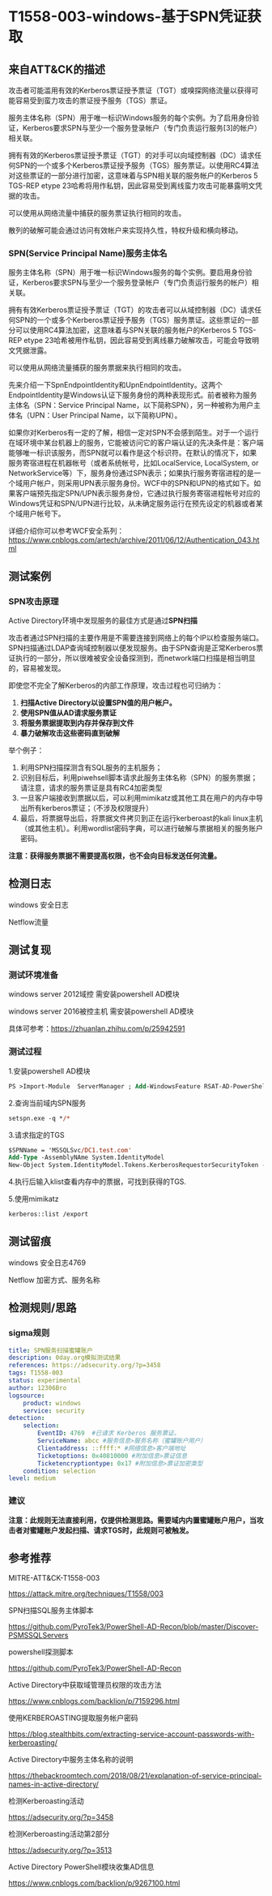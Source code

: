 # T1558-003-windows-基于SPN凭证获取

## 来自ATT&CK的描述

攻击者可能滥用有效的Kerberos票证授予票证（TGT）或嗅探网络流量以获得可能容易受到蛮力攻击的票证授予服务（TGS）票证。

服务主体名称（SPN）用于唯一标识Windows服务的每个实例。为了启用身份验证，Kerberos要求SPN与至少一个服务登录帐户（专门负责运行服务[3]的帐户）相关联。

拥有有效的Kerberos票证授予票证（TGT）的对手可以向域控制器（DC）请求任何SPN的一个或多个Kerberos票证授予服务（TGS）服务票证。以使用RC4算法对这些票证的一部分进行加密，这意味着与SPN相关联的服务帐户的Kerberos 5 TGS​​-REP etype 23哈希将用作私钥，因此容易受到离线蛮力攻击可能暴露明文凭据的攻击。

可以使用从网络流量中捕获的服务票证执行相同的攻击。

散列的破解可能会通过访问有效帐户来实现持久性，特权升级和横向移动。

### SPN(Service Principal Name)服务主体名

服务主体名称（SPN）用于唯一标识Windows服务的每个实例。要启用身份验证，Kerberos要求SPN与至少一个服务登录帐户（专门负责运行服务的帐户）相关联。

拥有有效Kerberos票证授予票证（TGT）的攻击者可以从域控制器（DC）请求任何SPN的一个或多个Kerberos票证授予服务（TGS）服务票证。这些票证的一部分可以使用RC4算法加密，这意味着与SPN关联的服务帐户的Kerberos 5 TGS-REP etype 23哈希被用作私钥，因此容易受到离线暴力破解攻击，可能会导致明文凭据泄露。

可以使用从网络流量捕获的服务票据来执行相同的攻击。

先来介绍一下SpnEndpointIdentity和UpnEndpointIdentity。这两个EndpointIdentity是Windows认证下服务身份的两种表现形式。前者被称为服务主体名（SPN：Service Principal Name，以下简称SPN），另一种被称为用户主体名（UPN：User Principal Name，以下简称UPN）。

如果你对Kerberos有一定的了解，相信一定对SPN不会感到陌生。对于一个运行在域环境中某台机器上的服务，它能被访问它的客户端认证的先决条件是：客户端能够唯一标识该服务，而SPN就可以看作是这个标识符。在默认的情况下，如果服务寄宿进程在机器帐号（或者系统帐号，比如LocalService, LocalSystem, or NetworkService等）下，服务身份通过SPN表示；如果执行服务寄宿进程的是一个域用户帐户，则采用UPN表示服务身份。WCF中的SPN和UPN的格式如下。如果客户端预先指定SPN/UPN表示服务身份，它通过执行服务寄宿进程帐号对应的Windows凭证和SPN/UPN进行比较，从未确定服务运行在预先设定的机器或者某个域用户帐号下。

详细介绍你可以参考WCF安全系列：<https://www.cnblogs.com/artech/archive/2011/06/12/Authentication_043.html>

## 测试案例

### SPN攻击原理

Active Directory环境中发现服务的最佳方式是通过**SPN扫描**

攻击者通过SPN扫描的主要作用是不需要连接到网络上的每个IP以检查服务端口。SPN扫描通过LDAP查询域控制器以便发现服务。由于SPN查询是正常Kerberos票证执行的一部分，所以很难被安全设备探测到，而network端口扫描是相当明显的，容易被发现。

即使您不完全了解Kerberos的内部工作原理，攻击过程也可归纳为：

1. **扫描Active Directory以设置SPN值的用户帐户。**
2. **使用SPN值从AD请求服务票证**
3. **将服务票据提取到内存并保存到文件**
4. **暴力破解攻击这些密码直到破解**

举个例子：

1. 利用SPN扫描探测含有SQL服务的主机服务；
2. 识别目标后，利用piwehsell脚本请求此服务主体名称（SPN）的服务票据；请注意，请求的服务票证是具有RC4加密类型
3. 一旦客户端接收到票据以后，可以利用mimikatz或其他工具在用户的内存中导出所有kerberos票证；（不涉及权限提升）
4. 最后，将票据导出后，将票据文件拷贝到正在运行kerberoast的kali linux主机（或其他主机）。利用wordlist密码字典，可以进行破解与票据相关的服务账户密码。

**注意：获得服务票据不需要提高权限，也不会向目标发送任何流量。**

## 检测日志

windows 安全日志

Netflow流量

## 测试复现

### 测试环境准备

windows server 2012域控 需安装powershell AD模块

windows server 2016被控主机 需安装powershell AD模块

具体可参考：<https://zhuanlan.zhihu.com/p/25942591>

### 测试过程

1.安装powershell AD模块

```ps
PS >Import-Module  ServerManager ; Add-WindowsFeature RSAT-AD-PowerShell
```

2.查询当前域内SPN服务

```ps
setspn.exe -q */*
```

3.请求指定的TGS

```ps
$SPNName = 'MSSQLSvc/DC1.test.com'
Add-Type -AssemblyNAme System.IdentityModel
New-Object System.IdentityModel.Tokens.KerberosRequestorSecurityToken -ArgumentList $SPNName
```

4.执行后输入klist查看内存中的票据，可找到获得的TGS.

5.使用mimikatz

```bash
kerberos::list /export
```

## 测试留痕

windows 安全日志4769

Netflow 加密方式、服务名称

## 检测规则/思路

### sigma规则

```yml
title: SPN服务扫描蜜罐账户
description: 0day.org模拟测试结果
references: https://adsecurity.org/?p=3458
tags: T1558-003
status: experimental
author: 12306Bro
logsource:
    product: windows
    service: security
detection:
    selection:
        EventID: 4769  #已请求 Kerberos 服务票证。
        ServiceName: abcc #服务信息>服务名称（蜜罐账户用户）
        Clientaddress: ::ffff:* #网络信息>客户端地址
        Ticketoptions: 0x40810000 #附加信息>票证信息
        Ticketencryptiontype: 0x17 #附加信息>票证加密类型
    condition: selection
level: medium
```

### 建议

**注意：此规则无法直接利用，仅提供检测思路。需要域内内置蜜罐账户用户，当攻击者对蜜罐账户发起扫描、请求TGS时，此规则可被触发。**

## 参考推荐

MITRE-ATT&CK-T1558-003

<https://attack.mitre.org/techniques/T1558/003>

SPN扫描SQL服务主体脚本

<https://github.com/PyroTek3/PowerShell-AD-Recon/blob/master/Discover-PSMSSQLServers>

powershell探测脚本

<https://github.com/PyroTek3/PowerShell-AD-Recon>

Active Directory中获取域管理员权限的攻击方法

<https://www.cnblogs.com/backlion/p/7159296.html>

使用KERBEROASTING提取服务帐户密码

<https://blog.stealthbits.com/extracting-service-account-passwords-with-kerberoasting/>

Active Directory中服务主体名称的说明

<https://thebackroomtech.com/2018/08/21/explanation-of-service-principal-names-in-active-directory/>

检测Kerberoasting活动

<https://adsecurity.org/?p=3458>

检测Kerberoasting活动第2部分

<https://adsecurity.org/?p=3513>

Active Directory PowerShell模块收集AD信息

<https://www.cnblogs.com/backlion/p/9267100.html>
